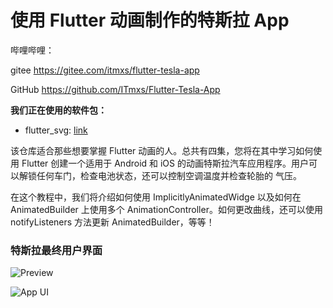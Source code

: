 # 使用 Flutter 动画制作的特斯拉  App 

哔哩哔哩：



gitee  https://gitee.com/itmxs/flutter-tesla-app

GitHub https://github.com/ITmxs/Flutter-Tesla-App

**我们正在使用的软件包：**

- flutter_svg: [link](https://pub.dev/packages/flutter_svg)

该仓库适合那些想要掌握 Flutter 动画的人。总共有四集，您将在其中学习如何使用 Flutter 创建一个适用于 Android 和 iOS 的动画特斯拉汽车应用程序。用户可以解锁任何车门，检查电池状态，还可以控制空调温度并检查轮胎的 气压。

在这个教程中，我们将介绍如何使用 ImplicitlyAnimatedWidge 以及如何在 AnimatedBuilder 上使用多个 AnimationController。如何更改曲线，还可以使用 notifyListeners 方法更新 AnimatedBuilder，等等！

### 特斯拉最终用户界面

![Preview](https://luckly007.oss-cn-beijing.aliyuncs.com/img/gif.gif)

![App UI](https://luckly007.oss-cn-beijing.aliyuncs.com/img/ui.png)
